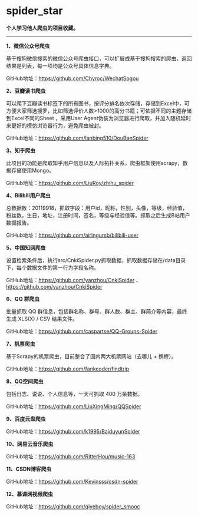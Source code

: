 # spider_star
**个人学习他人爬虫的项目收藏。**

---

**1、微信公众号爬虫**

基于搜狗微信搜索的微信公众号爬虫接口，可以扩展成基于搜狗搜索的爬虫，返回结果是列表，每一项均是公众号具体信息字典。 

GitHub地址：https://github.com/Chyroc/WechatSogou 



**2、豆瓣读书爬虫**

可以爬下豆瓣读书标签下的所有图书，按评分排名依次存储，存储到Excel中，可方便大家筛选搜罗，比如筛选评价人数>1000的高分书籍；可依据不同的主题存储到Excel不同的Sheet ，采用User Agent伪装为浏览器进行爬取，并加入随机延时来更好的模仿浏览器行为，避免爬虫被封。 

GitHub地址：https://github.com/lanbing510/DouBanSpider 



**3、知乎爬虫** 

此项目的功能是爬取知乎用户信息以及人际拓扑关系，爬虫框架使用scrapy，数据存储使用Mongo。 

GitHub地址：https://github.com/LiuRoy/zhihu_spider 



**4、Bilibili用户爬虫** 

总数据数：20119918，抓取字段：用户id，昵称，性别，头像，等级，经验值，粉丝数，生日，地址，注册时间，签名，等级与经验值等。抓取之后生成B站用户数据报告。 

GitHub地址：https://github.com/airingursb/bilibili-user 



**5、中国知网爬虫**

设置检索条件后，执行src/CnkiSpider.py抓取数据，抓取数据存储在/data目录下，每个数据文件的第一行为字段名称。 

GitHub地址：https://github.com/yanzhou/CnkiSpider 、https://github.com/yanzhou/CnkiSpider 



**6、QQ 群爬虫** 

批量抓取 QQ 群信息，包括群名称、群号、群人数、群主、群简介等内容，最终生成 XLS(X) / CSV 结果文件。 

GitHub地址：https://github.com/caspartse/QQ-Groups-Spider 



**7、机票爬虫** 

基于Scrapy的机票爬虫，目前整合了国内两大机票网站（去哪儿 + 携程）。 

GitHub地址：https://github.com/fankcoder/findtrip 



**8、QQ空间爬虫**

包括日志、说说、个人信息等，一天可抓取 400 万条数据。 

GitHub地址：https://github.com/LiuXingMing/QQSpider 



**9、百度云盘爬虫**

GitHub地址：https://github.com/k1995/BaiduyunSpider 



**10、网易云音乐爬虫**

GitHub地址：https://github.com/RitterHou/music-163 



**11、CSDN博客爬虫**

GitHub地址：https://github.com/Kevinsss/csdn-spider 



**12、慕课网视频爬虫**

GitHub地址：https://github.com/qiyeboy/spider_smooc 